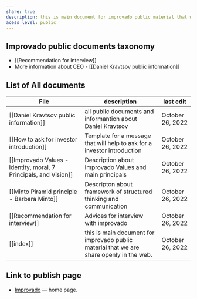 ```yaml
---
share: true
description: this is main document for improvado public material that we are share openly in the web. 
acess_level: public
---
```


## Improvado public documents taxonomy 

- [[Recommendation for interview]]
- More information about CEO - [[Daniel Kravtsov public information]]


## List of All documents 

| File                                                                                                                                    | description                                                                              | last edit        |
| --------------------------------------------------------------------------------------------------------------------------------------- | ---------------------------------------------------------------------------------------- | ---------------- |
| [[Daniel Kravtsov public information]]                                                     | all public documents and informantion about Daniel Kravtsov                              | October 26, 2022 |
| [[How to ask for investor introduction]]                                                 | Template for a message that will help to ask for a investor introduction                 | October 26, 2022 |
| [[Improvado Values - Identity, moral, 7 Principals, and Vision]] | Description about Improvado Values and main principals                                   | October 26, 2022 |
| [[Minto Piramid principle - Barbara Minto]]                                           | Descripton about framework of structured thinking and communication                      | October 26, 2022 |
| [[Recommendation for interview]]                                                                 | Advices for interview with improvado                                                     | October 26, 2022 |
| [[index]]                                                                                                               | this is main document for improvado public material that we are share openly in the web. | October 26, 2022 |


## Link to publish page 

- [Improvado](https://improvado-public.netlify.app) — home page.
